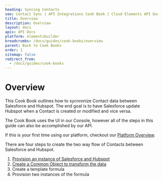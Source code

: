```yaml
---
heading: Syncing Contacts
seo: Contact Sync | API Integrations Cook Book | Cloud Elements API Docs
title: Overview
description: Overview
layout: docs
apis: API Docs
platform: elementsbuilder
breadcrumbs: /docs/guides/cook-books/overview
parent: Back to Cook Books
order: 1
sitemap: false
redirect_from:
  - /docs/guides/cook-books
---
```


# Overview

This Cook Book outlines how to sycnronize Contact data between Salesforce and Hubspot. The end goal is to have Salesforce update Hubspot when a Contact is created or modified and vice versa.

The Cook Book uses the UI in our Console, however all of the steps in this guide can also be accomplished by our API.

If this is your first time using our platform, checkout our [Platform Overview](https://developers.cloud-elements.com/docs/overview/overview.html).

There are four steps to create the two way flow of Contacts between Salesforce and Hubspot.

1. [Provision an instance of Salesforce and Hubspot](https://developers.cloud-elements.com/docs/guides/cook-books/salesforce-shopify/provision-instances.html)
2. [Create a Common Object to transform the data](https://developers.cloud-elements.com/docs/guides/cook-books/salesforce-shopify/transformations.html)
3. Create a template formula
4. Provision two instances of the formula